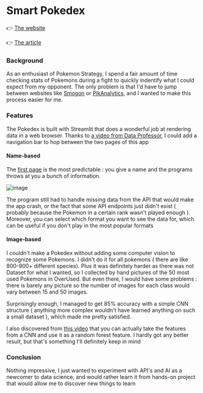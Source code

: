 # Smart Pokedex

:point_right: [The website](https://share.streamlit.io/brice-vergnou/pokedex/name.py)

:point_right: [The article](https://medium.com/@brice.vergnou/how-to-easily-scrap-numerical-data-or-find-an-api-endpoint-3590d26ce4b3)

### Background

As an enthusiast of Pokemon Strategy, I spend a fair amount of time checking stats of Pokemons during a fight to quickly indentify what I could expect from my opponent. The only problem is that I'd have to jump between websites like [Smogon](https://www.smogon.com/dex/ss/formats/ou/) or [PikAnalytics](https://www.pikalytics.com/pokedex/gen8ou), and I wanted to make this process easier for me. 

### Features

The Pokedex is built with Streamlit that does a wonderful job at rendering data in a web browser. Thanks to [a video from Data Professor](https://www.youtube.com/watch?v=hoPvOIJvrb8), I could add a navigation bar to hop between the two pages of this app

#### Name-based

The [first page](https://share.streamlit.io/brice-vergnou/pokedex/name.py) is the most predictable : you give a name and the programs throws at you a bunch of information. 

![image](https://user-images.githubusercontent.com/86613710/149523546-4278abf4-8cd6-44f9-ae46-a452dfcc2b29.png)

The program still had to handle missing data from the API that would make the app crash, or the fact that some API endpoints just didn't exist ( probably because the Pokemon in a certain rank wasn't played enough ). Moreover, you can select which format you want to see the data for, which can be useful if you don't play in the most popular formats



#### Image-based

I couldn't make a Pokedex without adding some computer vision to recognize some Pokemons. I didn't do it for all pokemons ( there are like 800-900+ different species). Plus it was definitely harder as there was not Dataset for what I wanted, so I collected by hand pictures of the 50 most used Pokemons in OverUsed. But even there, I would have some problems : there is barely any picture so the number of images for each class would vary between 15 and 50 images.



Surprisingly enough, I managed to get 85% accuracy with a simple CNN structure ( anything more complex wouldn't have learned anything on such a small dataset ), which made me pretty satisfied.



I also discovered from [this video](https://www.youtube.com/watch?v=9GzfUzJeyi0) that you can actually take the features from a CNN and use it as a random forest feature. I hardly got any better result, but that's something I'll definitely keep in mind



### Conclusion

Nothing impressive, I just wanted to experiment with API's and AI as a newcomer to data science, and would rather learn it from hands-on project that would allow me to discover new things to learn
